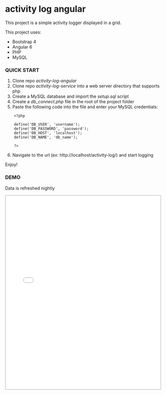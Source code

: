 # activity log angular

This project is a simple activity logger displayed in a grid.

This project uses:

* Bootstrap 4
* Angular 6
* PHP
* MySQL

### QUICK START
1. Clone repo *activity-log-angular*
2. Clone repo *activity-log-service* into a web server directory that supports php
3. Create a MySQL database and import the *setup.sql* script
4. Create a *db_connect.php* file in the root of the project folder
5. Paste the following code into the file and enter your MySQL credentials:
```
    <?php

    define('DB_USER', 'username');
    define('DB_PASSWORD', 'password');
    define('DB_HOST', 'localhost');
    define('DB_NAME', 'db_name');

    ?>
```
6. Navigate to the url (ex: http://localhost/activity-log/) and start logging

Enjoy!

### DEMO
Data is refreshed nightly
<iframe style="border: 2px #ccc solid; height: 630px; width: 100%;" src="//activitylogdemo.ajdrafts.com/"></iframe>
